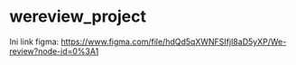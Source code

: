 # wereview_project

Ini link figma: 
https://www.figma.com/file/hdQd5qXWNFSIfjI8aD5yXP/We-review?node-id=0%3A1
